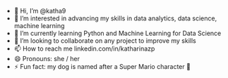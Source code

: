 - 👋 Hi, I’m @katha9
- 👀 I’m interested in advancing my skills in data analytics, data science, machine learning
- 🌱 I’m currently learning Python and Machine Learning for Data Science
- 💞️ I’m looking to collaborate on any project to improve my skills
- 📫 How to reach me linkedin.com/in/katharinazp
- 😄 Pronouns: she / her
- ⚡ Fun fact: my dog is named after a Super Mario character 👑

<!---
katha9/katha9 is a ✨ special ✨ repository because its `README.md` (this file) appears on your GitHub profile.
You can click the Preview link to take a look at your changes.
--->
